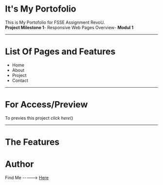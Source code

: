 # It's My Portofolio
This is My Portofolio for FSSE Assignment RevoU.  
**Project Milestone 1**- Responsive Web Pages
Overview- **Modul 1** 

---
# List Of Pages and Features
- Home
- About
- Project
- Contact
----
# For Access/Preview
To previes this project *click here*()




----
# The Features



# Author
Find Me -----> [Here](mailto:lingakan.t@gmail.com)
